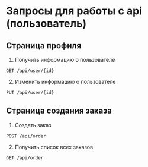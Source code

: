 # Запросы для работы с api (пользователь)
## Страница профиля
1) Получить информацию о пользователе
```
GET /api/user/{id}
```
2) Изменить информацию о пользователе
```
PUT /api/user/{id}
```

## Страница создания заказа
1) Создать заказ
```
POST /api/order
```

2) Получить список всех заказов
```
GET /api/order
```